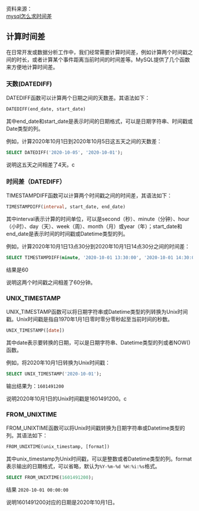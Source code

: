 资料来源：<br/>
[mysql怎么求时间差](https://www.utheme.cn/code/mysql/26085.html)


## 计算时间差

在日常开发或数据分析工作中，我们经常需要计算时间差，例如计算两个时间戳之间的时长，或者计算某个事件距离当前时间的时间差等。MySQL提供了几个函数来方便地计算时间差。

### 天数(DATEDIFF)

DATEDIFF函数可以计算两个日期之间的天数差。其语法如下：

```sql
DATEDIFF(end_date, start_date)
```

其中end_date和start_date是表示时间的日期格式，可以是日期字符串、时间戳或Date类型的列。

例如，计算2020年10月1日到2020年10月5日这五天之间的天数差：

```sql
SELECT DATEDIFF('2020-10-05', '2020-10-01');
```

说明这五天之间相差了4天。c

### 时间差（DATEDIFF）

TIMESTAMPDIFF函数可以计算两个时间戳之间的时间差，其语法如下：

```sql
TIMESTAMPDIFF(interval, start_date, end_date)
```

其中interval表示计算的时间单位，可以是second（秒）、minute（分钟）、hour（小时）、day（天）、week（周）、month（月）或year（年）；start_date和end_date是表示时间的时间戳或Datetime类型的列。

例如，计算2020年10月1日13点30分到2020年10月1日14点30分之间的时间差：

```sql
SELECT TIMESTAMPDIFF(minute, '2020-10-01 13:30:00', '2020-10-01 14:30:00');c
```

结果是60

说明这两个时间戳之间相差了60分钟。

### UNIX_TIMESTAMP

UNIX_TIMESTAMP函数可以将日期字符串或Datetime类型的列转换为Unix时间戳。Unix时间戳是指自1970年1月1日零时零分零秒起至当前时间的秒数。

```sql
UNIX_TIMESTAMP([date])
```

其中date表示要转换的日期，可以是日期字符串、Datetime类型的列或者NOW()函数。

例如，将2020年10月1日转换为Unix时间戳：

```sql
SELECT UNIX_TIMESTAMP('2020-10-01');
```

输出结果为：`1601491200`

说明2020年10月1日的Unix时间戳是1601491200。c

### FROM_UNIXTIME

FROM_UNIXTIME函数可以将Unix时间戳转换为日期字符串或Datetime类型的列。其语法如下：

```sql
FROM_UNIXTIME(unix_timestamp, [format])
```

其中unix_timestamp为Unix时间戳，可以是整数或者Datetime类型的列。format表示输出的日期格式，可以省略，默认为`%Y-%m-%d %H:%i:%s`格式。

```sql
SELECT FROM_UNIXTIME(1601491200);
```

结果
`2020-10-01 00:00:00`

说明1601491200对应的日期是2020年10月1日。